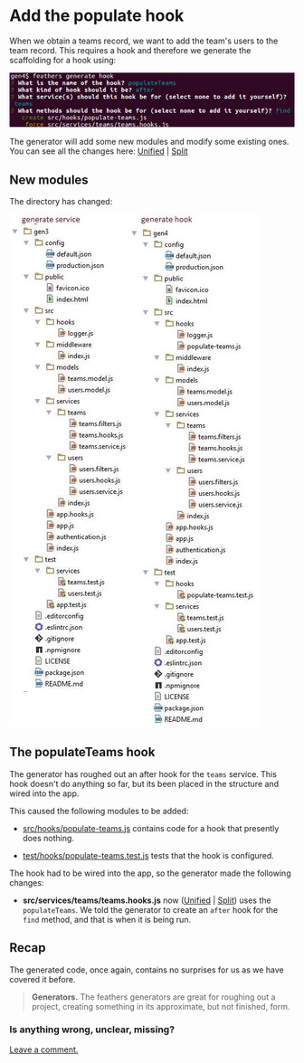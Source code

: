 # Add the populate hook

When we obtain a teams record, we want to add the team's users to the team record.
This requires a hook and therefore we generate the scaffolding for a hook using:

![Generate hook](../assets/gen-hook.jpg)

The generator will add some new modules and modify some existing ones.
You can see all the changes here:
[Unified](http://htmlpreview.github.io/?https://github.com/feathersjs/feathers-docs/blob/auk/examples/step/_diff/02-gen4-line.html)
|
[Split](http://htmlpreview.github.io/?https://github.com/feathersjs/feathers-docs/blob/auk/examples/step/_diff/02-gen4-side.html)


## New modules

The directory has changed:

![Compare gen3 and gen4 folders](../assets/gen3-4-dir.jpg)


## The populateTeams hook

The generator has roughed out an after hook for the `teams` service.
This hook doesn't do anything so far, but its been placed in the structure and wired into the app.

This caused the following modules to be added:

- [src/hooks/populate-teams.js](https://github.com/feathersjs/feathers-docs/blob/auk/examples/step/02/gen4/src/hooks/populate-teams.js)
contains code for a hook that presently does nothing.

- [test/hooks/populate-teams.test.js](https://github.com/feathersjs/feathers-docs/blob/auk/examples/step/02/gen4/test/hooks/populate-teams.test.js)
tests that the hook is configured.

The hook had to be wired into the app, so the generator made the following changes:

- **src/services/teams/teams.hooks.js** now
([Unified](http://htmlpreview.github.io/?https://github.com/feathersjs/feathers-docs/blob/auk/examples/step/_diff/02-gen4-hooks-line.html)
|
[Split](http://htmlpreview.github.io/?https://github.com/feathersjs/feathers-docs/blob/auk/examples/step/_diff/02-gen4-hooks-side.html))
uses the `populateTeams`.
We told the generator to create an `after` hook for the `find` method,
and that is when it is being run.

## Recap

The generated code, once again, contains no surprises for us as we have covered it before.

> **Generators.**
The feathers generators are great for roughing out a project,
creating something in its approximate, but not finished, form.

### Is anything wrong, unclear, missing?
[Leave a comment.](https://github.com/feathersjs/feathers-guide/issues/new?title=Comment:Step-Generators-Hook&body=Comment:Step-Generators-Hook)

